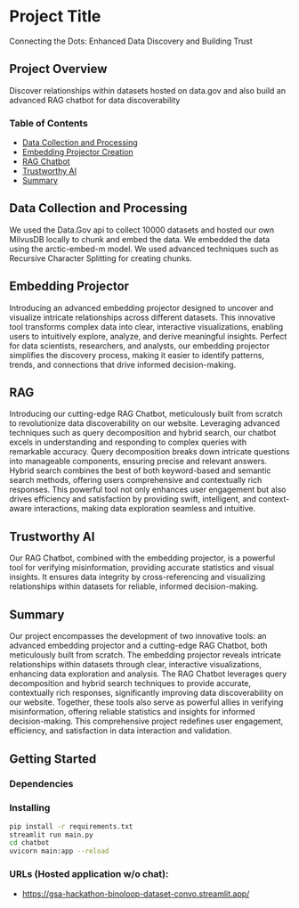 # Project Title

Connecting the Dots: Enhanced Data Discovery and Building Trust
## Project Overview

Discover relationships within datasets hosted on data.gov and also build an advanced RAG chatbot for data discoverability

### Table of Contents

- [Data Collection and Processing](#data-collection-and-processing)
- [Embedding Projector Creation](#embedding-projector)
- [RAG Chatbot](#rag-chatbot)
- [Trustworthy AI](#trustworthy-ai)
- [Summary](#summary)

## Data Collection and Processing

We used the Data.Gov api to collect 10000 datasets and hosted our own MilvusDB locally to chunk and embed the data. We embedded the data using the arctic-embed-m model. We used advanced techniques such as Recursive Character Splitting for creating chunks.

## Embedding Projector
Introducing an advanced embedding projector designed to uncover and visualize intricate relationships across different datasets. This innovative tool transforms complex data into clear, interactive visualizations, enabling users to intuitively explore, analyze, and derive meaningful insights. Perfect for data scientists, researchers, and analysts, our embedding projector simplifies the discovery process, making it easier to identify patterns, trends, and connections that drive informed decision-making.

## RAG

Introducing our cutting-edge RAG Chatbot, meticulously built from scratch to revolutionize data discoverability on our website. Leveraging advanced techniques such as query decomposition and hybrid search, our chatbot excels in understanding and responding to complex queries with remarkable accuracy. Query decomposition breaks down intricate questions into manageable components, ensuring precise and relevant answers. Hybrid search combines the best of both keyword-based and semantic search methods, offering users comprehensive and contextually rich responses. This powerful tool not only enhances user engagement but also drives efficiency and satisfaction by providing swift, intelligent, and context-aware interactions, making data exploration seamless and intuitive.

## Trustworthy AI

Our RAG Chatbot, combined with the embedding projector, is a powerful tool for verifying misinformation, providing accurate statistics and visual insights. It ensures data integrity by cross-referencing and visualizing relationships within datasets for reliable, informed decision-making.

## Summary

Our project encompasses the development of two innovative tools: an advanced embedding projector and a cutting-edge RAG Chatbot, both meticulously built from scratch. The embedding projector reveals intricate relationships within datasets through clear, interactive visualizations, enhancing data exploration and analysis. The RAG Chatbot leverages query decomposition and hybrid search techniques to provide accurate, contextually rich responses, significantly improving data discoverability on our website. Together, these tools also serve as powerful allies in verifying misinformation, offering reliable statistics and insights for informed decision-making. This comprehensive project redefines user engagement, efficiency, and satisfaction in data interaction and validation.


## Getting Started

### Dependencies

### Installing

```bash
pip install -r requirements.txt
streamlit run main.py
cd chatbot
uvicorn main:app --reload
```



### URLs (Hosted application w/o chat):

* https://gsa-hackathon-binoloop-dataset-convo.streamlit.app/




